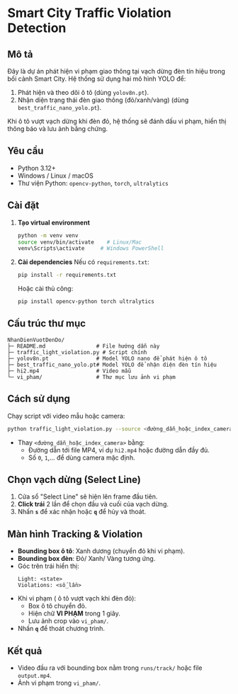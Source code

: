 # Smart City Traffic Violation Detection

## Mô tả
Đây là dự án phát hiện vi phạm giao thông tại vạch dừng đèn tín hiệu trong bối cảnh Smart City. Hệ thống sử dụng hai mô hình YOLO để:

1. Phát hiện và theo dõi ô tô (dùng `yolov8n.pt`).
2. Nhận diện trạng thái đèn giao thông (đỏ/xanh/vàng) (dùng `best_traffic_nano_yolo.pt`).

Khi ô tô vượt vạch dừng khi đèn đỏ, hệ thống sẽ đánh dấu vi phạm, hiển thị thông báo và lưu ảnh bằng chứng.

## Yêu cầu
- Python 3.12+
- Windows / Linux / macOS
- Thư viện Python: `opencv-python`, `torch`, `ultralytics`

## Cài đặt
1. **Tạo virtual environment**
   ```bash
   python -m venv venv
   source venv/bin/activate    # Linux/Mac
   venv\Scripts\activate     # Windows PowerShell
   ```
2. **Cài dependencies**
   Nếu có `requirements.txt`:
   ```bash
   pip install -r requirements.txt
   ```
   Hoặc cài thủ công:
   ```bash
   pip install opencv-python torch ultralytics
   ```

## Cấu trúc thư mục
```
NhanDienVuotDenDo/
├─ README.md                # File hướng dẫn này
├─ traffic_light_violation.py # Script chính
├─ yolov8n.pt               # Model YOLO nano để phát hiện ô tô
├─ best_traffic_nano_yolo.pt# Model YOLO để nhận diện đèn tín hiệu
├─ hi2.mp4                  # Video mẫu
└─ vi_pham/                 # Thư mục lưu ảnh vi phạm
```

## Cách sử dụng
Chạy script với video mẫu hoặc camera:
```bash
python traffic_light_violation.py --source <đường_dẫn_hoặc_index_camera>
```
- Thay `<đường_dẫn_hoặc_index_camera>` bằng:
  - Đường dẫn tới file MP4, ví dụ `hi2.mp4` hoặc đường dẫn đầy đủ.
  - Số `0`, `1`,... để dùng camera mặc định.

## Chọn vạch dừng (Select Line)
1. Cửa sổ "Select Line" sẽ hiện lên frame đầu tiên.
2. **Click trái** 2 lần để chọn đầu và cuối của vạch dừng.
3. Nhấn **`s`** để xác nhận hoặc **`q`** để hủy và thoát.

## Màn hình Tracking & Violation
- **Bounding box ô tô**: Xanh dương (chuyển đỏ khi vi phạm).
- **Bounding box đèn**: Đỏ/ Xanh/ Vàng tương ứng.
- Góc trên trái hiển thị:
  ```
  Light: <state>
  Violations: <số_lần>
  ```
- Khi vi phạm (
  ô tô vượt vạch khi đèn đỏ):
  - Box ô tô chuyển đỏ.
  - Hiện chữ **VI PHẠM** trong 1 giây.
  - Lưu ảnh crop vào `vi_pham/`.
- Nhấn **`q`** để thoát chương trình.

## Kết quả
- Video đầu ra với bounding box nằm trong `runs/track/` hoặc file `output.mp4`.
- Ảnh vi phạm trong `vi_pham/`.
